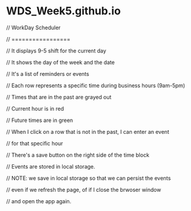 # WDS_Week5.github.io

// WorkDay Scheduler

// =================

// It displays 9-5 shift for the current day

// It shows the day of the week and the date

// It's a list of reminders or events

// Each row represents a specific time during business hours (9am-5pm)

// Times that are in the past are grayed out

// Current hour is in red

// Future times are in green

// When I click on a row that is not in the past, I can enter an event

  // for that specific hour
  
// There's a save button on the right side of the time block

// Events are stored in local storage.

  // NOTE: we save in local storage so that we can persist the events
  
  // even if we refresh the page, of if I close the brwoser window
  
  // and open the app again.
  
